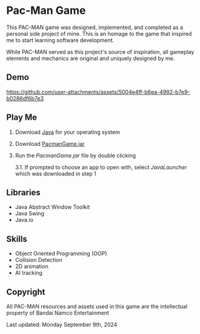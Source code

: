 # Pac-Man Game

This PAC-MAN game was designed, implemented, and completed as a personal side project of mine. This is an homage to the game that inspired me to start learning software development. 

While PAC-MAN served as this project's source of inspiration, all gameplay elements and mechanics are original and uniquely designed by me.

## Demo
https://github.com/user-attachments/assets/5004e4ff-b6ea-4992-b7e9-b0286df6b7e3

## Play Me
1. Download [Java](https://www.oracle.com/ca-en/java/technologies/downloads/) for your operating system
2. Download [PacmanGame.jar](PacmanGame.jar)
3. Run the *PacmanGame.jar* file by double clicking

   3.1. If prompted to choose an app to open with, select *JavaLauncher* which was downloaded in step 1

## Libraries
- Java Abstract Window Toolkit
- Java Swing
- Java.io

## Skills
- Object Oriented Programming (OOP)
- Collision Detection
- 2D animation
- AI tracking

## Copyright
All PAC-MAN resources and assets used in this game are the intellectual property of Bandai Namco Entertainment

Last updated: Monday September 9th, 2024
